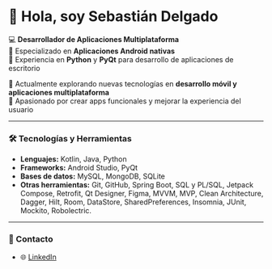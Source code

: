 # 👋 Hola, soy Sebastián Delgado

💻 **Desarrollador de Aplicaciones Multiplataforma**  
📱 Especializado en **Aplicaciones Android nativas**  
🐍 Experiencia en **Python** y **PyQt** para desarrollo de aplicaciones de escritorio  

🌱 Actualmente explorando nuevas tecnologías en **desarrollo móvil y aplicaciones multiplataforma**  
🚀 Apasionado por crear apps funcionales y mejorar la experiencia del usuario  

---

### 🛠 Tecnologías y Herramientas
- **Lenguajes:** Kotlin, Java, Python  
- **Frameworks:** Android Studio, PyQt
- **Bases de datos:** MySQL, MongoDB, SQLite
- **Otras herramientas:** Git, GitHub, Spring Boot, SQL y PL/SQL, Jetpack Compose, Retrofit, Qt Designer, Figma, MVVM, MVP, Clean Architecture, Dagger, Hilt, Room, DataStore, SharedPreferences, Insomnia, JUnit, Mockito, Robolectric.

---

### 🔗 Contacto
- 🌐 [LinkedIn](www.linkedin.com/in/sebastian-delgado-álvarez-b151a2157)  




